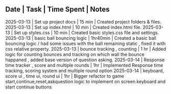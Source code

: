﻿Date       | Task                           | Time Spent | Notes
---------------------------------------------------------------
2025-03-13 | Set up project docs      | 15 min     | Created project folders & files.
2025-03-13 | Set up index.html        | 10 min     | Created index.html file.
2025-03-13 | Set up styles.css        | 10 min     | Created basic styles.css file and settings.
2025-03-13 | basic ball bouncing logic | 1hr40min |  Created a basic ball bouncing logic / had some issues with the ball remaining static , fixed it with css relative property.
2025-03-13 | bounce tracking , counting | 1 hr | Added logic for counting bounces and tracking on which wall the bounce happaned , added base version of question asking.
2025-03-14 | Response time tracker , score and multiple rounds | 1hr | Implemented Response time tracking, scoring system and multiple round option
2025-03-14 | keyboard, score ui , time ui, round ui | 1hr | Bigger refactor to game start,continue,reset,askquestion logic to implement on screen keyboard and start continue buttons